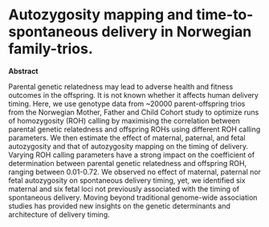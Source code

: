 # Autozygosity mapping and time-to-spontaneous delivery in Norwegian family-trios.  

**Abstract**  

Parental genetic relatedness may lead to adverse health and fitness outcomes in the offspring. It is not known whether it affects human delivery timing. Here, we use genotype data from ~20000 parent-offspring trios from the Norwegian Mother, Father and Child Cohort study to optimize runs of homozygosity (ROH) calling by maximising the correlation between parental genetic relatedness and offspring ROHs using different ROH calling parameters. We then estimate the effect of maternal, paternal, and fetal autozygosity and that of autozygosity mapping on the timing of delivery. Varying ROH calling parameters have a strong impact on the coefficient of determination between parental genetic relatedness and offspring ROH, ranging between 0.01-0.72. We observed no effect of maternal, paternal nor fetal autozygosity on spontaneous delivery timing, yet, we identified six maternal and six fetal loci not previously associated with the timing of spontaneous delivery. Moving beyond traditional genome-wide association studies has provided new insights on the genetic determinants and architecture of delivery timing.  
  

